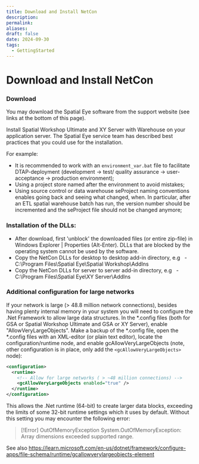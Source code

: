 ```yaml
---
title: Download and Install NetCon
description: 
permalink: 
aliases: 
draft: false
date: 2024-09-30
tags:
  - GettingStarted
---
```

# Download and Install NetCon

### Download
You may download the Spatial Eye software from the support website (see links at the bottom of this page).

Install Spatial Workshop Ultimate and XY Server with Warehouse on your application server. The Spatial Eye service team has described best practices that you could use for the installation.

For example:

- It is recommended to work with an `environment_var.bat` file to facilitate DTAP-deployment (development -> test/ quality assurance -> user-acceptance -> production environment);
- Using a project store named after the environment to avoid mistakes;
- Using source control or data warehouse seProject naming conventions enables going back and seeing what changed, when. In particular, after an ETL spatial warehouse batch has run, the version number should be incremented and the seProject file should not be changed anymore;

### Installation of the DLLs:

- After download, first 'unblock' the downloaded files (or entire zip-file) in Windows Explorer | Properties (Alt-Enter). DLLs that are blocked by the operating system cannot be used by the software.
- Copy the NetCon DLLs for desktop to desktop add-in directory, e.g
  - C:\\Program Files\\Spatial Eye\\Spatial Workshop\\AddIns
- Copy the NetCon DLLs for server to server add-in directory, e.g
  - C:\\Program Files\\Spatial Eye\\XY Server\\AddIns

### Additional configuration for large networks

If your network is large (> 48.8 million network connections), besides having plenty internal memory in your system you will need to configure the .Net Framework to allow large data structures. In the *.config files (both for GSA or Spatial Workshop Ultimate and GSA or XY Server), enable "AllowVeryLargeObjects". Make a backup of the *.config file, open the *.config files with an XML-editor (or plain text editor), locate the configuration/runtime node, and enable gcAllowVeryLargeObjects (note, other configuration is in place, only add the ```<gcAllowVeryLargeObjects>``` node):

```xml
<configuration>
  <runtime>
    <!-- Allow for large networks ( > ~48 million connections) -->
    <gcAllowVeryLargeObjects enabled="true" />
  </runtime>
</configuration>
```

This allows the .Net runtime (64-bit) to create larger data blocks, exceeding the limits of some 32-bit runtime settings which it uses by default.
Without this setting you may encounter the following error:

> [!Error] OutOfMemoryException
> System.OutOfMemoryException: Array dimensions exceeded supported range.

See also https://learn.microsoft.com/en-us/dotnet/framework/configure-apps/file-schema/runtime/gcallowverylargeobjects-element
